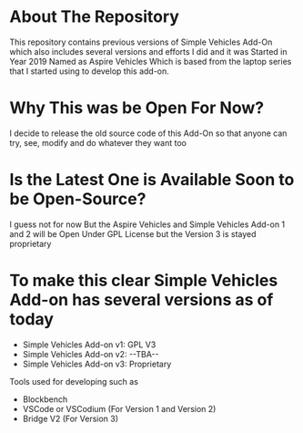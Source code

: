 # About The Repository
This repository contains previous versions of Simple Vehicles Add-On which also includes several versions and efforts I did and it was Started in Year 2019 Named as Aspire Vehicles Which is based from the laptop series that I started using to develop this add-on.

# Why This was be Open For Now?
I decide to release the old source code of this Add-On so that anyone can try, see, modify and do whatever they want too 

# Is the Latest One is Available Soon to be Open-Source?
I guess not for now But the Aspire Vehicles and Simple Vehicles Add-on 1 and 2 will be Open Under GPL License but the Version 3 is stayed proprietary 

# To make this clear Simple Vehicles Add-on has several versions as of today
 - Simple Vehicles Add-on v1: GPL V3
 - Simple Vehicles Add-on v2: --TBA--
 - Simple Vehicles Add-on v3: Proprietary

Tools used for developing such as 
- Blockbench
- VSCode or VSCodium (For Version 1 and Version 2)
- Bridge V2 (For Version 3)